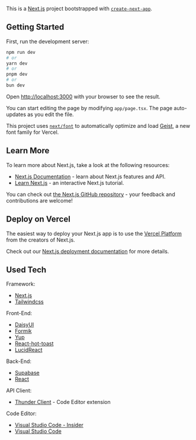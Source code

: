 This is a [Next.js](https://nextjs.org) project bootstrapped with [`create-next-app`](https://nextjs.org/docs/app/api-reference/cli/create-next-app).

## Getting Started

First, run the development server:

```bash
npm run dev
# or
yarn dev
# or
pnpm dev
# or
bun dev
```

Open [http://localhost:3000](http://localhost:3000) with your browser to see the result.

You can start editing the page by modifying `app/page.tsx`. The page auto-updates as you edit the file.

This project uses [`next/font`](https://nextjs.org/docs/app/building-your-application/optimizing/fonts) to automatically optimize and load [Geist](https://vercel.com/font), a new font family for Vercel.

## Learn More

To learn more about Next.js, take a look at the following resources:

- [Next.js Documentation](https://nextjs.org/docs) - learn about Next.js features and API.
- [Learn Next.js](https://nextjs.org/learn) - an interactive Next.js tutorial.

You can check out [the Next.js GitHub repository](https://github.com/vercel/next.js) - your feedback and contributions are welcome!

## Deploy on Vercel

The easiest way to deploy your Next.js app is to use the [Vercel Platform](https://vercel.com/new?utm_medium=default-template&filter=next.js&utm_source=create-next-app&utm_campaign=create-next-app-readme) from the creators of Next.js.

Check out our [Next.js deployment documentation](https://nextjs.org/docs/app/building-your-application/deploying) for more details.

## Used Tech

Framework:
- [Next.js](https://nextjs.org/)
- [Tailwindcss](https://tailwindcss.com/)
        
Front-End:
- [DaisyUI](https://daisyui.com/)
- [Formik](https://formik.org/docs/overview)
- [Yup](https://www.npmjs.com/package/yup)
- [React-hot-toast](https://react-hot-toast.com/)
- [LucidReact](https://lucide.dev/guide/packages/lucide-react)

Back-End:
- [Supabase](https://supabase.com/)
- [React](https://react.dev/)

API Client:
- [Thunder Client](https://docs.thunderclient.com/) - Code Editor extension

Code Editor:
- [Visual Studio Code - Insider](https://code.visualstudio.com/insiders/)
- [Visual Studio Code](https://code.visualstudio.com/)
    
